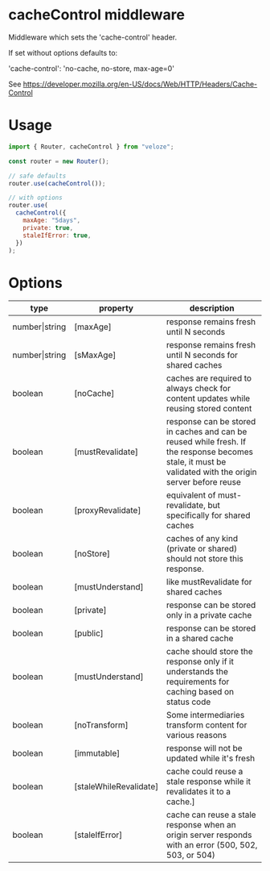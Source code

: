 # cacheControl middleware

Middleware which sets the 'cache-control' header.

If set without options defaults to:

'cache-control': 'no-cache, no-store, max-age=0'

See https://developer.mozilla.org/en-US/docs/Web/HTTP/Headers/Cache-Control

# Usage

```js
import { Router, cacheControl } from "veloze";

const router = new Router();

// safe defaults
router.use(cacheControl());

// with options
router.use(
  cacheControl({
    maxAge: "5days",
    private: true,
    staleIfError: true,
  })
);
```

# Options

| type           | property                | description                                                                                                                                             |
| -------------- | ----------------------- | ------------------------------------------------------------------------------------------------------------------------------------------------------- |
| number\|string | \[maxAge]               | response remains fresh until N seconds                                                                                                                  |
| number\|string | \[sMaxAge]              | response remains fresh until N seconds for shared caches                                                                                                |
| boolean        | \[noCache]              | caches are required to always check for content updates while reusing stored content                                                                    |
| boolean        | \[mustRevalidate]       | response can be stored in caches and can be reused while fresh. If the response becomes stale, it must be validated with the origin server before reuse |
| boolean        | \[proxyRevalidate]      | equivalent of must-revalidate, but specifically for shared caches                                                                                       |
| boolean        | \[noStore]              | caches of any kind (private or shared) should not store this response.                                                                                  |
| boolean        | \[mustUnderstand]       | like mustRevalidate for shared caches                                                                                                                   |
| boolean        | \[private]              | response can be stored only in a private cache                                                                                                          |
| boolean        | \[public]               | response can be stored in a shared cache                                                                                                                |
| boolean        | \[mustUnderstand]       | cache should store the response only if it understands the requirements for caching based on status code                                                |
| boolean        | \[noTransform]          | Some intermediaries transform content for various reasons                                                                                               |
| boolean        | \[immutable]            | response will not be updated while it's fresh                                                                                                           |
| boolean        | \[staleWhileRevalidate] | cache could reuse a stale response while it revalidates it to a cache.]                                                                                 |
| boolean        | \[staleIfError]         | cache can reuse a stale response when an origin server responds with an error (500, 502, 503, or 504)                                                   |
